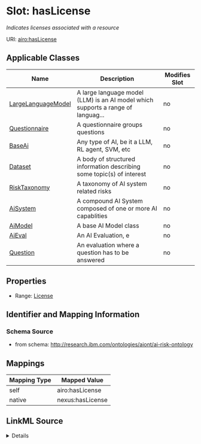 

# Slot: hasLicense


_Indicates licenses associated with a resource_





URI: [airo:hasLicense](https://w3id.org/airo#hasLicense)



<!-- no inheritance hierarchy -->





## Applicable Classes

| Name | Description | Modifies Slot |
| --- | --- | --- |
| [LargeLanguageModel](LargeLanguageModel.md) | A large language model (LLM) is an AI model which supports a range of languag... |  no  |
| [Questionnaire](Questionnaire.md) | A questionnaire groups questions |  no  |
| [BaseAi](BaseAi.md) | Any type of AI, be it a LLM, RL agent, SVM, etc |  no  |
| [Dataset](Dataset.md) | A body of structured information describing some topic(s) of interest |  no  |
| [RiskTaxonomy](RiskTaxonomy.md) | A taxonomy of AI system related risks |  no  |
| [AiSystem](AiSystem.md) | A compound AI System composed of one or more AI capablities |  no  |
| [AiModel](AiModel.md) | A base AI Model class |  no  |
| [AiEval](AiEval.md) | An AI Evaluation, e |  no  |
| [Question](Question.md) | An evaluation where a question has to be answered |  no  |







## Properties

* Range: [License](License.md)





## Identifier and Mapping Information







### Schema Source


* from schema: http://research.ibm.com/ontologies/aiont/ai-risk-ontology




## Mappings

| Mapping Type | Mapped Value |
| ---  | ---  |
| self | airo:hasLicense |
| native | nexus:hasLicense |




## LinkML Source

<details>
```yaml
name: hasLicense
description: Indicates licenses associated with a resource
from_schema: http://research.ibm.com/ontologies/aiont/ai-risk-ontology
rank: 1000
slot_uri: airo:hasLicense
alias: hasLicense
domain_of:
- Dataset
- RiskTaxonomy
- AiEval
- BaseAi
range: License

```
</details>
